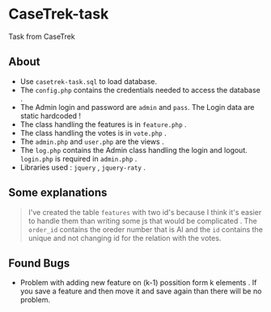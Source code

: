 CaseTrek-task
=============

Task from CaseTrek

About
-----
* Use `casetrek-task.sql` to load database.
* The `config.php` contains the credentials needed to access the database .
* The Admin login and password are `admin` and `pass`. The Login data are static hardcoded !
* The class handling the features is in `feature.php` .
* The class handling the votes is in `vote.php` .
* The `admin.php` and `user.php` are the views .
* The `log.php` contains the Admin class handling the login and logout. `login.php` is required in `admin.php` .
* Libraries used : `jquery` , `jquery-raty` .

Some explanations
-----------------
> I've created the table `features` with two id's because
> I think it's easier to handle them than writing some
> js that would be complicated . The `order_id` contains the
> oreder number that is AI and the `id` contains the unique and
> not changing id for the relation with the votes.

Found Bugs
----------
* Problem with adding new feature on (k-1) possition form k elements . If you save a feature and then move it and save again than there will be no problem.
